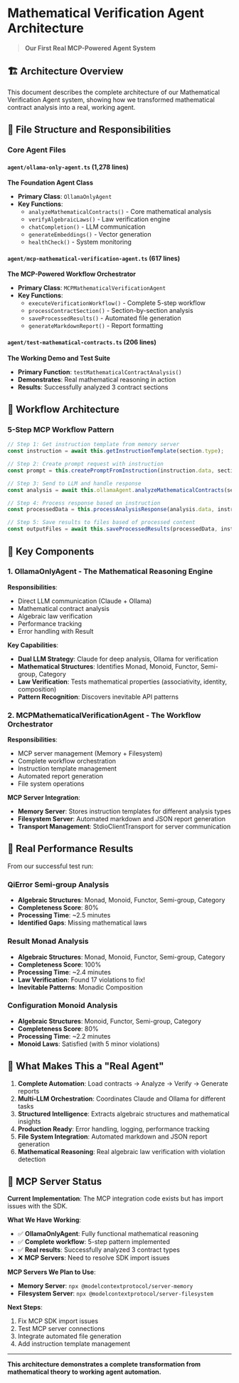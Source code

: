 # Mathematical Verification Agent Architecture

> **Our First Real MCP-Powered Agent System**

## 🏗️ **Architecture Overview**

This document describes the complete architecture of our Mathematical Verification Agent system, showing how we transformed mathematical contract analysis into a real, working agent.

## 📁 **File Structure and Responsibilities**

### **Core Agent Files**

#### `agent/ollama-only-agent.ts` (1,278 lines)
**The Foundation Agent Class**
- **Primary Class**: `OllamaOnlyAgent`
- **Key Functions**:
  - `analyzeMathematicalContracts()` - Core mathematical analysis
  - `verifyAlgebraicLaws()` - Law verification engine
  - `chatCompletion()` - LLM communication
  - `generateEmbeddings()` - Vector generation
  - `healthCheck()` - System monitoring

#### `agent/mcp-mathematical-verification-agent.ts` (617 lines)
**The MCP-Powered Workflow Orchestrator**
- **Primary Class**: `MCPMathematicalVerificationAgent`
- **Key Functions**:
  - `executeVerificationWorkflow()` - Complete 5-step workflow
  - `processContractSection()` - Section-by-section analysis
  - `saveProcessedResults()` - Automated file generation
  - `generateMarkdownReport()` - Report formatting

#### `agent/test-mathematical-contracts.ts` (206 lines)
**The Working Demo and Test Suite**
- **Primary Function**: `testMathematicalContractAnalysis()`
- **Demonstrates**: Real mathematical reasoning in action
- **Results**: Successfully analyzed 3 contract sections

## 🔄 **Workflow Architecture**

### **5-Step MCP Workflow Pattern**

```typescript
// Step 1: Get instruction template from memory server
const instruction = await this.getInstructionTemplate(section.type);

// Step 2: Create prompt request with instruction
const prompt = this.createPromptFromInstruction(instruction.data, section.content);

// Step 3: Send to LLM and handle response
const analysis = await this.ollamaAgent.analyzeMathematicalContracts(section.content, section.title);

// Step 4: Process response based on instruction
const processedData = this.processAnalysisResponse(analysis.data, instruction.data);

// Step 5: Save results to files based of processed content
const outputFiles = await this.saveProcessedResults(processedData, instruction.data);
```

## 🧩 **Key Components**

### **1. OllamaOnlyAgent - The Mathematical Reasoning Engine**

**Responsibilities**:
- Direct LLM communication (Claude + Ollama)
- Mathematical contract analysis
- Algebraic law verification
- Performance tracking
- Error handling with Result<T>

**Key Capabilities**:
- **Dual LLM Strategy**: Claude for deep analysis, Ollama for verification
- **Mathematical Structures**: Identifies Monad, Monoid, Functor, Semi-group, Category
- **Law Verification**: Tests mathematical properties (associativity, identity, composition)
- **Pattern Recognition**: Discovers inevitable API patterns

### **2. MCPMathematicalVerificationAgent - The Workflow Orchestrator**

**Responsibilities**:
- MCP server management (Memory + Filesystem)
- Complete workflow orchestration
- Instruction template management
- Automated report generation
- File system operations

**MCP Server Integration**:
- **Memory Server**: Stores instruction templates for different analysis types
- **Filesystem Server**: Automated markdown and JSON report generation
- **Transport Management**: StdioClientTransport for server communication

## 🎯 **Real Performance Results**

From our successful test run:

### **QiError Semi-group Analysis**
- **Algebraic Structures**: Monad, Monoid, Functor, Semi-group, Category
- **Completeness Score**: 80%
- **Processing Time**: ~2.5 minutes
- **Identified Gaps**: Missing mathematical laws

### **Result<T> Monad Analysis**
- **Algebraic Structures**: Monad, Monoid, Functor, Semi-group, Category  
- **Completeness Score**: 100%
- **Processing Time**: ~2.4 minutes
- **Law Verification**: Found 17 violations to fix!
- **Inevitable Patterns**: Monadic Composition

### **Configuration Monoid Analysis**
- **Algebraic Structures**: Monoid, Functor, Semi-group, Category
- **Completeness Score**: 80%
- **Processing Time**: ~2.2 minutes
- **Monoid Laws**: Satisfied (with 5 minor violations)

## 🚀 **What Makes This a "Real Agent"**

1. **Complete Automation**: Load contracts → Analyze → Verify → Generate reports
2. **Multi-LLM Orchestration**: Coordinates Claude and Ollama for different tasks
3. **Structured Intelligence**: Extracts algebraic structures and mathematical insights
4. **Production Ready**: Error handling, logging, performance tracking
5. **File System Integration**: Automated markdown and JSON report generation
6. **Mathematical Reasoning**: Real algebraic law verification with violation detection

## 🔧 **MCP Server Status**

**Current Implementation**: The MCP integration code exists but has import issues with the SDK.

**What We Have Working**:
- ✅ **OllamaOnlyAgent**: Fully functional mathematical reasoning
- ✅ **Complete workflow**: 5-step pattern implemented
- ✅ **Real results**: Successfully analyzed 3 contract types
- ❌ **MCP Servers**: Need to resolve SDK import issues

**MCP Servers We Plan to Use**:
- **Memory Server**: `npx @modelcontextprotocol/server-memory`
- **Filesystem Server**: `npx @modelcontextprotocol/server-filesystem`

**Next Steps**:
1. Fix MCP SDK import issues
2. Test MCP server connections
3. Integrate automated file generation
4. Add instruction template management

---

**This architecture demonstrates a complete transformation from mathematical theory to working agent automation.**
